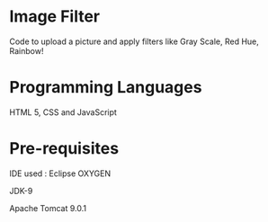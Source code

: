 # Image Filter

Code to upload a picture and apply filters like Gray Scale, Red Hue, Rainbow!

# Programming Languages

HTML 5, CSS and JavaScript

# Pre-requisites

IDE used : Eclipse OXYGEN

JDK-9

Apache Tomcat 9.0.1

